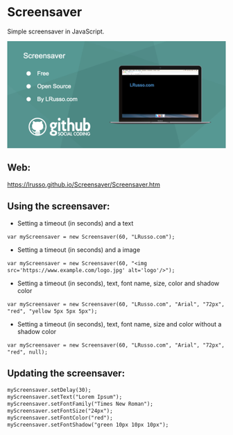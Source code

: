 # Screensaver

Simple screensaver in JavaScript.

![alt screenshot](https://raw.githubusercontent.com/lrusso/Screensaver/master/Screensaver.png)

## Web:

https://lrusso.github.io/Screensaver/Screensaver.htm

## Using the screensaver:

* Setting a timeout (in seconds) and a text

```
var myScreensaver = new Screensaver(60, "LRusso.com");
```

* Setting a timeout (in seconds) and a image

```
var myScreensaver = new Screensaver(60, "<img src='https://www.example.com/logo.jpg' alt='logo'/>");
```

* Setting a timeout (in seconds), text, font name, size, color and shadow color

```
var myScreensaver = new Screensaver(60, "LRusso.com", "Arial", "72px", "red", "yellow 5px 5px 5px");
```

* Setting a timeout (in seconds), text, font name, size and color without a shadow color

```
var myScreensaver = new Screensaver(60, "LRusso.com", "Arial", "72px", "red", null);
```

## Updating the screensaver:

```
myScreensaver.setDelay(30);
myScreensaver.setText("Lorem Ipsum");
myScreensaver.setFontFamily("Times New Roman");
myScreensaver.setFontSize("24px");
myScreensaver.setFontColor("red");
myScreensaver.setFontShadow("green 10px 10px 10px");
```


